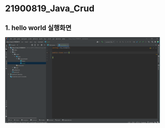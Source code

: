 # 21900819_Java_Crud

## 1. hello world 실행화면

<img src='https://github.com/cplife7816/21900819_Java_Crud/blob/master/screenshots/image.png?raw=true' > 

